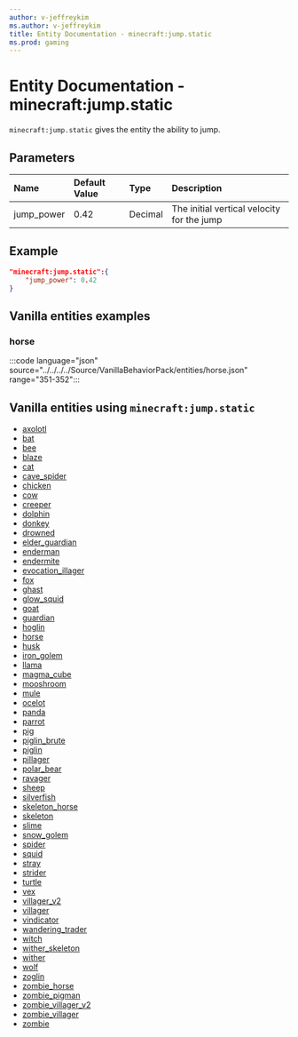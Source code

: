 ```yaml
---
author: v-jeffreykim
ms.author: v-jeffreykim
title: Entity Documentation - minecraft:jump.static
ms.prod: gaming
---
```


# Entity Documentation - minecraft:jump.static

`minecraft:jump.static` gives the entity the ability to jump.

## Parameters

|Name |Default Value  |Type  |Description  |
|:----------|:----------|:----------|:----------|
| jump_power| 0.42| Decimal| The initial vertical velocity for the jump |

## Example

```json
"minecraft:jump.static":{
    "jump_power": 0.42
}
```

## Vanilla entities examples

### horse

:::code language="json" source="../../../../Source/VanillaBehaviorPack/entities/horse.json" range="351-352":::

## Vanilla entities using `minecraft:jump.static`

- [axolotl](../../../../Source/VanillaBehaviorPack_Snippets/entities/axolotl.md)
- [bat](../../../../Source/VanillaBehaviorPack_Snippets/entities/bat.md)
- [bee](../../../../Source/VanillaBehaviorPack_Snippets/entities/bee.md)
- [blaze](../../../../Source/VanillaBehaviorPack_Snippets/entities/blaze.md)
- [cat](../../../../Source/VanillaBehaviorPack_Snippets/entities/cat.md)
- [cave_spider](../../../../Source/VanillaBehaviorPack_Snippets/entities/cave_spider.md)
- [chicken](../../../../Source/VanillaBehaviorPack_Snippets/entities/chicken.md)
- [cow](../../../../Source/VanillaBehaviorPack_Snippets/entities/cow.md)
- [creeper](../../../../Source/VanillaBehaviorPack_Snippets/entities/creeper.md)
- [dolphin](../../../../Source/VanillaBehaviorPack_Snippets/entities/dolphin.md)
- [donkey](../../../../Source/VanillaBehaviorPack_Snippets/entities/donkey.md)
- [drowned](../../../../Source/VanillaBehaviorPack_Snippets/entities/drowned.md)
- [elder_guardian](../../../../Source/VanillaBehaviorPack_Snippets/entities/elder_guardian.md)
- [enderman](../../../../Source/VanillaBehaviorPack_Snippets/entities/enderman.md)
- [endermite](../../../../Source/VanillaBehaviorPack_Snippets/entities/endermite.md)
- [evocation_illager](../../../../Source/VanillaBehaviorPack_Snippets/entities/evocation_illager.md)
- [fox](../../../../Source/VanillaBehaviorPack_Snippets/entities/fox.md)
- [ghast](../../../../Source/VanillaBehaviorPack_Snippets/entities/ghast.md)
- [glow_squid](../../../../Source/VanillaBehaviorPack_Snippets/entities/glow_squid.md)
- [goat](../../../../Source/VanillaBehaviorPack_Snippets/entities/goat.md)
- [guardian](../../../../Source/VanillaBehaviorPack_Snippets/entities/guardian.md)
- [hoglin](../../../../Source/VanillaBehaviorPack_Snippets/entities/hoglin.md)
- [horse](../../../../Source/VanillaBehaviorPack_Snippets/entities/horse.md)
- [husk](../../../../Source/VanillaBehaviorPack_Snippets/entities/husk.md)
- [iron_golem](../../../../Source/VanillaBehaviorPack_Snippets/entities/iron_golem.md)
- [llama](../../../../Source/VanillaBehaviorPack_Snippets/entities/llama.md)
- [magma_cube](../../../../Source/VanillaBehaviorPack_Snippets/entities/magma_cube.md)
- [mooshroom](../../../../Source/VanillaBehaviorPack_Snippets/entities/mooshroom.md)
- [mule](../../../../Source/VanillaBehaviorPack_Snippets/entities/mule.md)
- [ocelot](../../../../Source/VanillaBehaviorPack_Snippets/entities/ocelot.md)
- [panda](../../../../Source/VanillaBehaviorPack_Snippets/entities/panda.md)
- [parrot](../../../../Source/VanillaBehaviorPack_Snippets/entities/parrot.md)
- [pig](../../../../Source/VanillaBehaviorPack_Snippets/entities/pig.md)
- [piglin_brute](../../../../Source/VanillaBehaviorPack_Snippets/entities/piglin_brute.md)
- [piglin](../../../../Source/VanillaBehaviorPack_Snippets/entities/piglin.md)
- [pillager](../../../../Source/VanillaBehaviorPack_Snippets/entities/pillager.md)
- [polar_bear](../../../../Source/VanillaBehaviorPack_Snippets/entities/polar_bear.md)
- [ravager](../../../../Source/VanillaBehaviorPack_Snippets/entities/ravager.md)
- [sheep](../../../../Source/VanillaBehaviorPack_Snippets/entities/sheep.md)
- [silverfish](../../../../Source/VanillaBehaviorPack_Snippets/entities/silverfish.md)
- [skeleton_horse](../../../../Source/VanillaBehaviorPack_Snippets/entities/skeleton_horse.md)
- [skeleton](../../../../Source/VanillaBehaviorPack_Snippets/entities/skeleton.md)
- [slime](../../../../Source/VanillaBehaviorPack_Snippets/entities/slime.md)
- [snow_golem](../../../../Source/VanillaBehaviorPack_Snippets/entities/snow_golem.md)
- [spider](../../../../Source/VanillaBehaviorPack_Snippets/entities/spider.md)
- [squid](../../../../Source/VanillaBehaviorPack_Snippets/entities/squid.md)
- [stray](../../../../Source/VanillaBehaviorPack_Snippets/entities/stray.md)
- [strider](../../../../Source/VanillaBehaviorPack_Snippets/entities/strider.md)
- [turtle](../../../../Source/VanillaBehaviorPack_Snippets/entities/turtle.md)
- [vex](../../../../Source/VanillaBehaviorPack_Snippets/entities/vex.md)
- [villager_v2](../../../../Source/VanillaBehaviorPack_Snippets/entities/villager_v2.md)
- [villager](../../../../Source/VanillaBehaviorPack_Snippets/entities/villager.md)
- [vindicator](../../../../Source/VanillaBehaviorPack_Snippets/entities/vindicator.md)
- [wandering_trader](../../../../Source/VanillaBehaviorPack_Snippets/entities/wandering_trader.md)
- [witch](../../../../Source/VanillaBehaviorPack_Snippets/entities/witch.md)
- [wither_skeleton](../../../../Source/VanillaBehaviorPack_Snippets/entities/wither_skeleton.md)
- [wither](../../../../Source/VanillaBehaviorPack_Snippets/entities/wither.md)
- [wolf](../../../../Source/VanillaBehaviorPack_Snippets/entities/wolf.md)
- [zoglin](../../../../Source/VanillaBehaviorPack_Snippets/entities/zoglin.md)
- [zombie_horse](../../../../Source/VanillaBehaviorPack_Snippets/entities/zombie_horse.md)
- [zombie_pigman](../../../../Source/VanillaBehaviorPack_Snippets/entities/zombie_pigman.md)
- [zombie_villager_v2](../../../../Source/VanillaBehaviorPack_Snippets/entities/zombie_villager_v2.md)
- [zombie_villager](../../../../Source/VanillaBehaviorPack_Snippets/entities/zombie_villager.md)
- [zombie](../../../../Source/VanillaBehaviorPack_Snippets/entities/zombie.md)